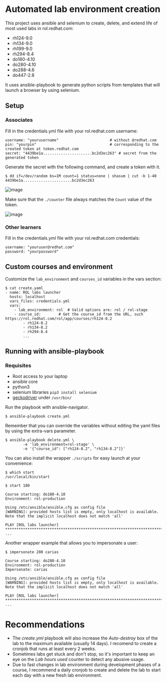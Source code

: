 # Automated lab environment creation
This project uses ansible and selenium to create, delete, and extend life of most used labs in rol.redhat.com:
  - rh124-9.0
  - rh134-9.0
  - rh199-9.0
  - rh294-8.4
  - do180-4.10
  - do280-4.10
  - do288-4.6
  - do447-2.8

It uses ansible-playbook to generate python scripts from templates that will launch a browser by using selenium.

## Setup
### Associates

Fill in the credentials.yml file with your rol.redhat.com username:
```
username: "yourusername"	                   # without @redhat.com
pin: "yourpin" 		                           # corresponding to the created token at token.redhat.com
secret: "4439be1a......................bc2d3ec263" # secret from the generated token
```

Generate the secret with the following command, and create a token with it.
```
$ dd if=/dev/random bs=1M count=1 status=none | shasum | cut -b 1-40
4439be1a......................bc2d3ec263

```

![image](https://user-images.githubusercontent.com/80515069/177427661-7a1d9c81-ad96-485c-a31a-376e7dc3c1e5.png)

Make sure that the `./counter` file always matches the `Count` value of the token.

![image](https://user-images.githubusercontent.com/80515069/177428398-59747c8c-1f9e-4904-8c15-7dc66e8c8f06.png)

### Other learners

Fill in the credentials.yml file with your rol.redhat.com credentials:
```
username: "youruser@redhat.com"
password: "yourpassword"
``` 

## Custom courses and environment
Customize the `lab_environment` and `courses_id` variables in the vars section:
```
$ cat create.yaml
- name: ROL labs launcher
  hosts: localhost
  vars_files: credentials.yml
  vars:
    - lab_environment: rol 	# Valid options are: rol / rol-stage
    - course_id:  		# Get the course_id from the URL, such https://rol.redhat.com/rol/app/courses/rh124-8.2
        - rh124-8.2
        - rh134-8.2
        - rh294-8.4
        ...
```

## Running with ansible-playbook

### Requisites
- Root access to your laptop
- ansible core
- python3
- selenium libraries
`pip3 install selenium`
- [geckodriver](https://github.com/mozilla/geckodriver/releases) under `/usr/bin/`

Run the playbook with ansible-navigator.
``` 
$ ansible-playbook create.yml

``` 

Remember that you can override the variables without editing the yaml files by using the extra-vars parameter.
```
$ ansible-playbook delete.yml \
        -e 'lab_environment=rol-stage' \
        -e '{"course_id": ["rh124-8.2", "rh134-8.2"]}'
```

You can also install the wrapper `./scripts` for easy launch at your convenience:
```
$ which start
/usr/local/bin/start

$ start 180 

Course starting: do180-4.10
Environment: rol-production

Using /etc/ansible/ansible.cfg as config file
[WARNING]: provided hosts list is empty, only localhost is available. Note that the implicit localhost does not match 'all'

PLAY [ROL labs launcher] *****************************************************************************************************************************************************************************************************************************************************************
...
``` 
Another wrapper example that allows you to impersonate a user:
```
$ impersonate 280 carias

Course starting: do280-4.10
Environment: rol-production
Impersonate: carias

Using /etc/ansible/ansible.cfg as config file
[WARNING]: provided hosts list is empty, only localhost is available. Note that the implicit localhost does not match 'all'

PLAY [ROL labs launcher] *****************************************************************************************************************************************************************************************************************************************************************
...
```


# Recommendations
- The *create.yml* playbook will also increase the *Auto-destroy* box of the lab to the maximum available (usually 14 days). I recomend to create a cronjob that runs at least every 2 weeks.
- Sometimes labs get stuck and don't stop, so it's important to keep an eye on the *Lab hours used* counter to detect any abusive usage.
- Due to fast changes in lab environment during development phases of a course, I recommend a daily cronjob to create and delete the lab to start each day with a new fresh lab environment.
